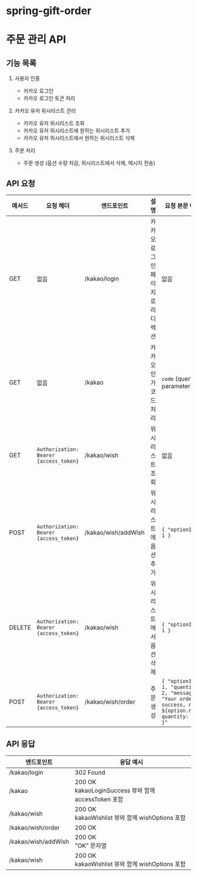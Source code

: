 # spring-gift-order

# 주문 관리 API

## 기능 목록

1. 사용자 인증
    - 카카오 로그인
    - 카카오 로그인 토큰 처리


2. 카카오 유저 위시리스트 관리
    - 카카오 유저 위시리스트 조회
    - 카카오 유저 위시리스트에 원하는 위시리스트 추가
    - 카카오 유저 위시리스트에서 원하는 위시리스트 삭제


3. 주문 처리
    - 주문 생성 (옵션 수량 차감, 위시리스트에서 삭제, 메시지 전송)


## API 요청

| 메서드 | 요청 헤더                                      | 엔드포인트               | 설명                             | 요청 본문 예시                                                                                              |
|--------|------------------------------------------------|--------------------------|----------------------------------|-------------------------------------------------------------------------------------------------------|
| GET    | 없음                                           | /kakao/login             | 카카오 로그인 페이지로 리디렉션 | 없음                                                                                                    |
| GET    | 없음                                           | /kakao                   | 카카오 인가 코드 처리            | `code` (query parameter)                                                                              |
| GET    | `Authorization: Bearer {access_token}`         | /kakao/wish              | 위시리스트 조회                  | 없음                                                                                                    |
| POST   | `Authorization: Bearer {access_token}`         | /kakao/wish/addWish      | 위시리스트에 옵션 추가           | `{ "optionId": 1 }`                                                                                   |
| DELETE | `Authorization: Bearer {access_token}`         | /kakao/wish              | 위시리스트에서 옵션 삭제         | `{ "optionId": 1 }`                                                                                   |
| POST   | `Authorization: Bearer {access_token}`         | /kakao/wish/order        | 주문 생성                        | `{ "optionId": 1, "quantity": 2, "message": "Your order success, name: ${option.name} quantity: 10 }"` |


## API 응답

| 엔드포인트               | 응답 예시                                       |
|--------------------------|------------------------------------------------|
| /kakao/login             | 302 Found                                       |
| /kakao                   | 200 OK<br>kakaoLoginSuccess 뷰와 함께 accessToken 포함 |
| /kakao/wish              | 200 OK<br>kakaoWishlist 뷰와 함께 wishOptions 포함 |
| /kakao/wish/order        | 200 OK                                          |
| /kakao/wish/addWish      | 200 OK<br>"OK" 문자열                           |
| /kakao/wish              | 200 OK<br>kakaoWishlist 뷰와 함께 wishOptions 포함 |

